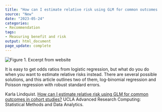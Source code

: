 ```yaml
---
title: "How can I estimate relative risk using GLM for common outcomes in cohort studies"
source: "New"
date: "2023-05-24"
categories:
- Recommendation
tags:
- Measuring benefit and risk
output: html_document
page_update: complete
---
```


![Figure 1. Excerpt from website](http://www.pmean.com/new-images/23/relative-risk-using-glm-01.png)

<div class="notes">

It is easy to get odds ratios from logistic regression, but what do you do when you want to estimate relative risks instead. There are several possible solutions, and this article outlines two of them, log-binomial regression and Poisson regression with robust standard errors.

Karla Lindquist. [How can I estimate relative risk using GLM for common outcomes in cohort studies?][lin1] UCLA Advanced Research Computing: Statistical Methods and Data Analytics. 

[lin1]: https://stats.oarc.ucla.edu/stata/faq/how-can-i-estimate-relative-risk-using-glm-for-common-outcomes-in-cohort-studies/

</div>
